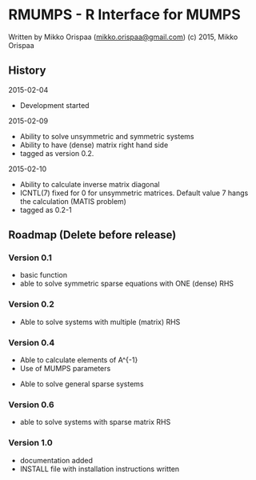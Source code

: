 # RMUMPS - R Interface for MUMPS

Written by Mikko Orispaa (mikko.orispaa@gmail.com)
(c) 2015, Mikko Orispaa

## History

2015-02-04
- Development started

2015-02-09
- Ability to solve unsymmetric and symmetric systems
- Ability to have (dense) matrix right hand side
- tagged as version 0.2.

2015-02-10
- Ability to calculate inverse matrix diagonal
- ICNTL(7) fixed for 0 for unsymmetric matrices. Default value 7 hangs the calculation
  (MATIS problem)
- tagged as 0.2-1



## Roadmap (Delete before release)

### Version 0.1
+ basic function
+ able to solve symmetric sparse equations with ONE (dense) RHS

### Version 0.2
+ Able to solve systems with multiple (matrix) RHS

### Version 0.4
- Able to calculate elements of A^{-1}
- Use of MUMPS parameters
+ Able to solve general sparse systems

### Version 0.6
- able to solve systems with sparse matrix RHS

### Version 1.0
- documentation added
- INSTALL file with installation instructions written
